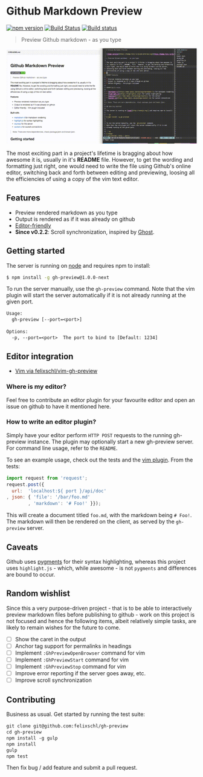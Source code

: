 # Github Markdown Preview

[![npm version](https://badge.fury.io/js/gh-preview.svg)](http://badge.fury.io/js/gh-preview)
[![Build Status](https://travis-ci.org/felixSchl/gh-preview.svg?branch=next)](https://travis-ci.org/felixSchl/gh-preview)
[![Build status](https://ci.appveyor.com/api/projects/status/vycefcrblvr9scok/branch/next?svg=true)](https://ci.appveyor.com/project/felixSchl/gh-preview/branch/next)

> Preview Github markdown - as you type

![preview](https://raw.githubusercontent.com/felixSchl/felixSchl.github.io/master/gh-preview/preview.gif)

The most exciting part in a project's lifetime is bragging about how awesome it
is, usually in it's __README__ file.  However, to get the wording and formatting
just right, one would need to write the file using Github's online editor,
switching back and forth between editing and previewing, loosing all the
efficiencies of using a copy of the vim text editor.

## Features

* Preview rendered markdown as you type
* Output is rendered as if it was already on github
* [Editor-friendly](#editor-support)
* **Since v0.2.2**: Scroll synchronization, inspired by [Ghost](https://ghost.org/).


## Getting started

The server is running on [node](http://nodejs.org/) and requires npm to install:

```sh
$ npm install -g gh-preview@1.0.0-next
```

To run the server manually, use the `gh-preview` command.
Note that the vim plugin will start the server automatically if it is not
already running at the given port.

```docopt
Usage:
  gh-preview [--port=<port>]

Options:
  -p, --port=<port>  The port to bind to [Default: 1234]
```

## Editor integration

* [Vim via felixschl/vim-gh-preview](https://github.com/felixschl/vim-gh-preview)

### Where is my editor?

Feel free to contribute an editor plugin for your favourite editor and open an
issue on github to have it mentioned here.

### How to write an editor plugin?

Simply have your editor perform `HTTP POST` requests to the running
gh-preview instance. The plugin may optionally start a new gh-preview server.
For command line usage, refer to the `README`.

To see an example usage, check out the tests and the
[vim plugin](https://github.com/felixschl/vim-gh-preview). From the tests:

<a name='how-to'></a>
```javascript
import request from 'request';
request.post({
  url:  'localhost:${ port }/api/doc'
, json: { 'file': '/bar/foo.md'
        , 'markdown': '# Foo!' }});
```

This will create a document titled `foo.md`, with the markdown being
`# Foo!`. The markdown will then be rendered on the client, as served by
the `gh-preview` server.

## Caveats

Github uses [pygments](http://pygments.org/) for their syntax highlighting,
whereas this project uses `highlight.js` - which, while awesome - is not
`pygments` and differences are bound to occur.

## Random wishlist

Since this a very purpose-driven project - that is to be able to interactively
preview markdown files before publishing to github - work on this project is not
focused and hence the following items, albeit relatively simple tasks, are
likely to remain wishes for the future to come.

* [ ] Show the caret in the output
* [ ] Anchor tag support for permalinks in headings
* [ ] Implement `:GhPreviewOpenBrowser` command for vim
* [ ] Implement `:GhPreviewStart` command for vim
* [ ] Implement `:GhPreviewStop` command for vim
* [ ] Improve error reporting if the server goes away, etc.
* [ ] Improve scroll synchronization

## Contributing

Business as usual. Get started by running the test suite:

```
git clone git@github.com:felixschl/gh-preview
cd gh-preview
npm install -g gulp
npm install
gulp
npm test
```

Then fix bug / add feature and submit a pull request.

